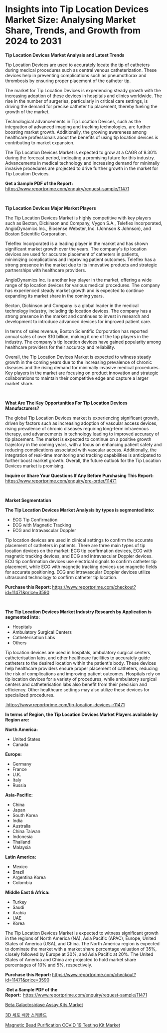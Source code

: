 <p><h1>Insights into Tip Location Devices Market Size: Analysing Market Share, Trends, and Growth from 2024 to 2031</h1></p><p><strong>Tip Location Devices Market Analysis and Latest Trends</strong></p>
<p><p>Tip Location Devices are used to accurately locate the tip of catheters during medical procedures such as central venous catheterization. These devices help in preventing complications such as pneumothorax and thrombosis by ensuring proper placement of the catheter tip.</p><p>The market for Tip Location Devices is experiencing steady growth with the increasing adoption of these devices in hospitals and clinics worldwide. The rise in the number of surgeries, particularly in critical care settings, is driving the demand for precise catheter tip placement, thereby fueling the growth of the market.</p><p>Technological advancements in Tip Location Devices, such as the integration of advanced imaging and tracking technologies, are further boosting market growth. Additionally, the growing awareness among healthcare professionals about the benefits of using tip location devices is contributing to market expansion.</p><p>The Tip Location Devices Market is expected to grow at a CAGR of 9.30% during the forecast period, indicating a promising future for this industry. Advancements in medical technology and increasing demand for minimally invasive procedures are projected to drive further growth in the market for Tip Location Devices.</p></p>
<p><strong>Get a Sample PDF of the Report:&nbsp;</strong> <a href="https://www.reportprime.com/enquiry/request-sample/11471">https://www.reportprime.com/enquiry/request-sample/11471</a></p>
<p>&nbsp;</p>
<p><strong>Tip Location Devices Major Market Players</strong></p>
<p><p>The Tip Location Devices Market is highly competitive with key players such as Becton, Dickinson and Company, Vygon S.A., Teleflex Incorporated, AngioDynamics Inc., Biosense Webster, Inc. (Johnson & Johnson), and Boston Scientific Corporation.</p><p>Teleflex Incorporated is a leading player in the market and has shown significant market growth over the years. The company's tip location devices are used for accurate placement of catheters in patients, minimizing complications and improving patient outcomes. Teleflex has a strong presence in the market due to its innovative products and strategic partnerships with healthcare providers.</p><p>AngioDynamics Inc. is another key player in the market, offering a wide range of tip location devices for various medical procedures. The company has experienced steady market growth and is expected to continue expanding its market share in the coming years.</p><p>Becton, Dickinson and Company is a global leader in the medical technology industry, including tip location devices. The company has a strong presence in the market and continues to invest in research and development to introduce advanced devices for improved patient care.</p><p>In terms of sales revenue, Boston Scientific Corporation has reported annual sales of over $10 billion, making it one of the top players in the industry. The company's tip location devices have gained popularity among healthcare providers for their accuracy and reliability.</p><p>Overall, the Tip Location Devices Market is expected to witness steady growth in the coming years due to the increasing prevalence of chronic diseases and the rising demand for minimally invasive medical procedures. Key players in the market are focusing on product innovation and strategic collaborations to maintain their competitive edge and capture a larger market share.</p></p>
<p>&nbsp;</p>
<p><strong>What Are The Key Opportunities For Tip Location Devices Manufacturers?</strong></p>
<p><p>The global Tip Location Devices market is experiencing significant growth, driven by factors such as increasing adoption of vascular access devices, rising prevalence of chronic diseases requiring long-term intravenous therapy, and advancements in technology leading to improved accuracy of tip placement. The market is expected to continue on a positive growth trajectory in the coming years, with a focus on enhancing patient safety and reducing complications associated with vascular access. Additionally, the integration of real-time monitoring and tracking capabilities is anticipated to further boost market growth. Overall, the future outlook for the Tip Location Devices market is promising.</p></p>
<p><strong>Inquire or Share Your Questions If Any Before Purchasing This Report:</strong> <a href="https://www.reportprime.com/enquiry/pre-order/11471">https://www.reportprime.com/enquiry/pre-order/11471</a></p>
<p>&nbsp;</p>
<p><strong>Market Segmentation</strong></p>
<p><strong>The Tip Location Devices Market Analysis by types is segmented into:</strong></p>
<p><ul><li>ECG Tip Confirmation</li><li>ECG with Magnetic Tracking</li><li>ECG and Intravascular Doppler</li></ul></p>
<p><p>Tip location devices are used in clinical settings to confirm the accurate placement of catheters in patients. There are three main types of tip location devices on the market: ECG tip confirmation devices, ECG with magnetic tracking devices, and ECG and intravascular Doppler devices. ECG tip confirmation devices use electrical signals to confirm catheter tip placement, while ECG with magnetic tracking devices use magnetic fields for accurate positioning. ECG and intravascular Doppler devices utilize ultrasound technology to confirm catheter tip location.</p></p>
<p><strong>Purchase this Report:&nbsp;</strong><a href="https://www.reportprime.com/checkout?id=11471&price=3590">https://www.reportprime.com/checkout?id=11471&price=3590</a></p>
<p>&nbsp;</p>
<p><strong>The Tip Location Devices Market Industry Research by Application is segmented into:</strong></p>
<p><ul><li>Hospitals</li><li>Ambulatory Surgical Centers</li><li>Catheterisation Labs</li><li>Others</li></ul></p>
<p><p>Tip location devices are used in hospitals, ambulatory surgical centers, catheterisation labs, and other healthcare facilities to accurately guide catheters to the desired location within the patient's body. These devices help healthcare providers ensure proper placement of catheters, reducing the risk of complications and improving patient outcomes. Hospitals rely on tip location devices for a variety of procedures, while ambulatory surgical centers and catheterisation labs also benefit from their precision and efficiency. Other healthcare settings may also utilize these devices for specialized procedures.</p></p>
<p><a href="https://www.reportprime.com/tip-location-devices-r11471">&nbsp;https://www.reportprime.com/tip-location-devices-r11471</a></p>
<p><strong>In terms of Region, the Tip Location Devices Market Players available by Region are:</strong></p>
<p>
    <p> <strong> North America: </strong>
        <ul>
            <li>United States</li>
            <li>Canada</li>
        </ul>
        </p> 
    <p> <strong> Europe: </strong>
        <ul>
            <li>Germany</li>
            <li>France</li>
            <li>U.K.</li>
            <li>Italy</li>
            <li>Russia</li>
        </ul>
        </p> 
    <p> <strong> Asia-Pacific: </strong>
        <ul>
            <li>China</li>
            <li>Japan</li>
            <li>South Korea</li>
            <li>India</li>
            <li>Australia</li>
            <li>China Taiwan</li>
            <li>Indonesia</li>
            <li>Thailand</li>
            <li>Malaysia</li>
        </ul>
        </p> 
    <p> <strong> Latin America: </strong>
        <ul>
            <li>Mexico</li>
            <li>Brazil</li>
            <li>Argentina Korea</li>
            <li>Colombia</li>
        </ul>
        </p> 
    <p> <strong> Middle East & Africa: </strong>
        <ul>
            <li>Turkey</li>
            <li>Saudi</li>
            <li>Arabia</li>
            <li>UAE</li>
            <li>Korea</li>
        </ul>
    </p>
    </p>
<p><p>The Tip Location Devices Market is expected to witness significant growth in the regions of North America (NA), Asia Pacific (APAC), Europe, United States of America (USA), and China. The North America region is expected to dominate the market with a market share percentage valuation of 35%, closely followed by Europe at 30%, and Asia Pacific at 20%. The United States of America and China are projected to hold market share percentages of 10% and 5%, respectively.</p></p>
<p><strong>Purchase this Report: </strong><a href="https://www.reportprime.com/checkout?id=11471&price=3590">https://www.reportprime.com/checkout?id=11471&price=3590</a></p>
<p>&nbsp;<strong>Get a Sample PDF of the Report:&nbsp;&nbsp;</strong><a href="https://www.reportprime.com/enquiry/request-sample/11471">https://www.reportprime.com/enquiry/request-sample/11471</a></p>
<p><strong></strong></p>
<p><p><a href="https://www.linkedin.com/pulse/beta-galactosidase-assay-kits-market-competitive-analysis-ifpfe?trackingId=%2Bf9%2BKxPxkfCf%2FGMvv%2BD6NA%3D%3D">Beta Galactosidase Assay Kits Market</a></p><p><a href="https://github.com/oajzkywllm460/Market-Research-Report-List-1/blob/main/211590824206.md">3D 세포 배양 스캐폴드</a></p><p><a href="https://www.linkedin.com/pulse/analyzing-magnetic-bead-purification-covid-19-testing-kit-market-jhple?trackingId=g%2BeSQR58mM0SbAsFqd6%2BpQ%3D%3D">Magnetic Bead Purification COVID 19 Testing Kit Market</a></p></p>